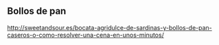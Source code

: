 ## Bollos de pan

http://sweetandsour.es/bocata-agridulce-de-sardinas-y-bollos-de-pan-caseros-o-como-resolver-una-cena-en-unos-minutos/
